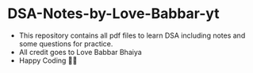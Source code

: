 # DSA-Notes-by-Love-Babbar-yt
* This repository contains all pdf files to learn DSA including notes and some questions for practice.
* All credit goes to Love Babbar Bhaiya
* Happy Coding 🧑‍💻
